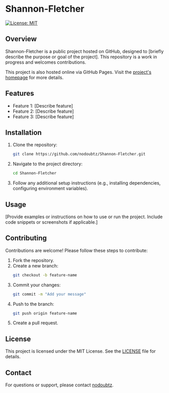 # Shannon-Fletcher

[![License: MIT](https://img.shields.io/badge/License-MIT-yellow.svg)](https://opensource.org/licenses/MIT)

## Overview

Shannon-Fletcher is a public project hosted on GitHub, designed to [briefly describe the purpose or goal of the project]. This repository is a work in progress and welcomes contributions.

This project is also hosted online via GitHub Pages. Visit the [project's homepage](https://www.nodoubtz.com) for more details.

## Features

- Feature 1: [Describe feature]
- Feature 2: [Describe feature]
- Feature 3: [Describe feature]

## Installation

1. Clone the repository:
   ```bash
   git clone https://github.com/nodoubtz/Shannon-Fletcher.git
   ```
2. Navigate to the project directory:
   ```bash
   cd Shannon-Fletcher
   ```
3. Follow any additional setup instructions (e.g., installing dependencies, configuring environment variables).

## Usage

[Provide examples or instructions on how to use or run the project. Include code snippets or screenshots if applicable.]

## Contributing

Contributions are welcome! Please follow these steps to contribute:
1. Fork the repository.
2. Create a new branch:
   ```bash
   git checkout -b feature-name
   ```
3. Commit your changes:
   ```bash
   git commit -m "Add your message"
   ```
4. Push to the branch:
   ```bash
   git push origin feature-name
   ```
5. Create a pull request.

## License

This project is licensed under the MIT License. See the [LICENSE](https://opensource.org/licenses/MIT) file for details.

## Contact

For questions or support, please contact [nodoubtz](https://github.com/nodoubtz).
